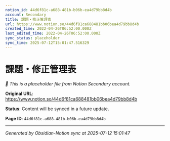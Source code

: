 ```yaml
---
notion_id: 44d6f81c-a688-481b-b06b-ea4d79bb8d4b
account: Secondary
title: 課題・修正管理表
url: https://www.notion.so/44d6f81ca688481bb06bea4d79bb8d4b
created_time: 2022-04-26T06:52:00.000Z
last_edited_time: 2022-04-26T06:52:00.000Z
sync_status: placeholder
sync_time: 2025-07-12T15:01:47.516329
---
```


# 課題・修正管理表

*🔄 This is a placeholder file from Notion Secondary account.*

**Original URL**: https://www.notion.so/44d6f81ca688481bb06bea4d79bb8d4b

**Status**: Content will be synced in a future update.

**Page ID**: `44d6f81c-a688-481b-b06b-ea4d79bb8d4b`

---

*Generated by Obsidian-Notion sync at 2025-07-12 15:01:47*
